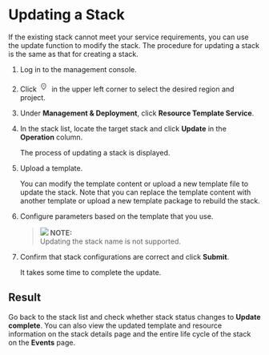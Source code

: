 # Updating a Stack<a name="EN-US_TOPIC_0076468630"></a>

If the existing stack cannot meet your service requirements, you can use the update function to modify the stack. The procedure for updating a stack is the same as that for creating a stack.

1.  Log in to the management console.
2.  Click  ![](figures/icon-region.png)  in the upper left corner to select the desired region and project.
3.  Under  **Management & Deployment**, click  **Resource Template Service**.
4.  In the stack list, locate the target stack and click  **Update**  in the  **Operation**  column.

    The process of updating a stack is displayed.

5.  Upload a template.

    You can modify the template content or upload a new template file to update the stack. Note that you can replace the template content with another template or upload a new template package to rebuild the stack.

6.  Configure parameters based on the template that you use.

    >![](/images/icon-note.gif) **NOTE:**   
    >Updating the stack name is not supported.  

7.  Confirm that stack configurations are correct and click  **Submit**.

    It takes some time to complete the update.


## Result<a name="section946781914232"></a>

Go back to the stack list and check whether stack status changes to  **Update complete**. You can also view the updated template and resource information on the stack details page and the entire life cycle of the stack on the  **Events**  page.

